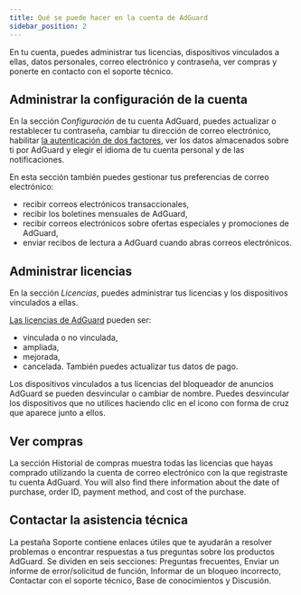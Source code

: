 ```yaml
---
title: Qué se puede hacer en la cuenta de AdGuard
sidebar_position: 2
---
```


En tu cuenta, puedes administrar tus licencias, dispositivos vinculados a ellas, datos personales, correo electrónico y contraseña, ver compras y ponerte en contacto con el soporte técnico.

## Administrar la configuración de la cuenta

En la sección *Configuración* de tu cuenta AdGuard, puedes actualizar o restablecer tu contraseña, cambiar tu dirección de correo electrónico, habilitar [la autenticación de dos factores](../2fa), ver los datos almacenados sobre ti por AdGuard y elegir el idioma de tu cuenta personal y de las notificaciones.

En esta sección también puedes gestionar tus preferencias de correo electrónico:

- recibir correos electrónicos transaccionales,
- recibir los boletines mensuales de AdGuard,
- recibir correos electrónicos sobre ofertas especiales y promociones de AdGuard,
- enviar recibos de lectura a AdGuard cuando abras correos electrónicos.

## Administrar licencias

En la sección *Licencias*, puedes administrar tus licencias y los dispositivos vinculados a ellas.

[Las licencias de AdGuard](../../license/what-is) pueden ser:

- vinculada o no vinculada,
- ampliada,
- mejorada,
- cancelada. También puedes actualizar tus datos de pago.

Los dispositivos vinculados a tus licencias del bloqueador de anuncios AdGuard se pueden desvincular o cambiar de nombre. Puedes desvincular los dispositivos que no utilices haciendo clic en el icono con forma de cruz que aparece junto a ellos.

## Ver compras

La sección Historial de compras muestra todas las licencias que hayas comprado utilizando la cuenta de correo electrónico con la que registraste tu cuenta AdGuard. You will also find there information about the date of purchase, order ID, payment method, and cost of the purchase.

## Contactar la asistencia técnica

La pestaña Soporte contiene enlaces útiles que te ayudarán a resolver problemas o encontrar respuestas a tus preguntas sobre los productos AdGuard. Se dividen en seis secciones: Preguntas frecuentes, Enviar un informe de error/solicitud de función, Informar de un bloqueo incorrecto, Contactar con el soporte técnico, Base de conocimientos y Discusión.
